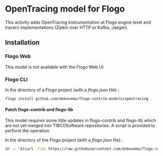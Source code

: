 # OpenTracing model for Flogo

This activity adds OpenTracing instrumentation at Flogo engine level and tracers implementations
(Zipkin over HTTP or Kafka, Jaeger).

## Installation

### Flogo Web

This model is not available with the Flogo Web UI

### Flogo CLI

In the directory of a Flogo project (with a *flogo.json* file) :

```bash
flogo install github.com/debovema/flogo-contrib-models/opentracing
```

#### Patch flogo-contrib and flogo-lib

This model requires some little updates in flogo-contrib and flogo-lib which are not yet merged into TIBCOSoftware
repositories.
A script is provided to perform the operation.

In the directory of the Flogo project (with a *flogo.json* file) :

```bash
sh -c "$(curl -fsSL https://raw.githubusercontent.com/debovema/flogo-contrib-models/master/opentracing/patch-vendor.sh)"
```


